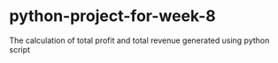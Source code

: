 # python-project-for-week-8
The calculation of total profit and total revenue generated using python script
